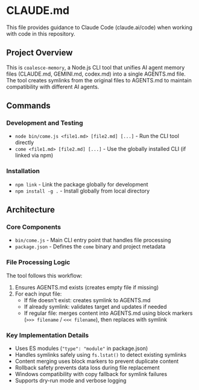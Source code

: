 # CLAUDE.md

This file provides guidance to Claude Code (claude.ai/code) when working with code in this repository.

## Project Overview

This is `coalesce-memory`, a Node.js CLI tool that unifies AI agent memory files (CLAUDE.md, GEMINI.md, codex.md) into a single AGENTS.md file. The tool creates symlinks from the original files to AGENTS.md to maintain compatibility with different AI agents.

## Commands

### Development and Testing
- `node bin/come.js <file1.md> [file2.md] [...]` - Run the CLI tool directly
- `come <file1.md> [file2.md] [...]` - Use the globally installed CLI (if linked via npm)

### Installation
- `npm link` - Link the package globally for development
- `npm install -g .` - Install globally from local directory

## Architecture

### Core Components
- `bin/come.js` - Main CLI entry point that handles file processing
- `package.json` - Defines the `come` binary and project metadata

### File Processing Logic
The tool follows this workflow:
1. Ensures AGENTS.md exists (creates empty file if missing)
2. For each input file:
   - If file doesn't exist: creates symlink to AGENTS.md
   - If already symlink: validates target and updates if needed
   - If regular file: merges content into AGENTS.md using block markers (`>>> filename` / `<<< filename`), then replaces with symlink

### Key Implementation Details
- Uses ES modules (`"type": "module"` in package.json)
- Handles symlinks safely using `fs.lstat()` to detect existing symlinks
- Content merging uses block markers to prevent duplicate content
- Rollback safety prevents data loss during file replacement
- Windows compatibility with copy fallback for symlink failures
- Supports dry-run mode and verbose logging